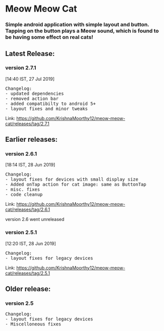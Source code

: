# Meow Meow Cat
### Simple android application with simple layout and button. Tapping on the button plays a Meow sound, which is found to be having some effect on real cats!

## Latest Release:		<br />
### version 2.7.1     
[14:40 IST, 27 Jul 2019] 
<pre>
Changelog:
- updated dependencies
- removed action bar
- added compatibilty to android 5+
- layout fixes and minor tweaks
</pre>

Link: https://github.com/KrishnaMoorthy12/meow-meow-cat/releases/tag/2.7.1


## Earlier releases: <br />
### version 2.6.1     
[18:14 IST, 28 Jun 2019] 
<pre>
Changelog:
- layout fixes for devices with small display size
- Added onTap action for cat image: same as ButtonTap
- misc. fixes
- code cleanup
</pre>

Link: https://github.com/KrishnaMoorthy12/meow-meow-cat/releases/tag/2.6.1


version 2.6 went unreleased
### version 2.5.1     
[12:20 IST, 28 Jun 2019] 
<pre>
Changelog:
- layout fixes for legacy devices
</pre>

Link: https://github.com/KrishnaMoorthy12/meow-meow-cat/releases/tag/2.5.1

## Older release:
### version 2.5
<pre>
Changelog:
- layout fixes for legacy devices
- Miscelloneous fixes
</pre>
